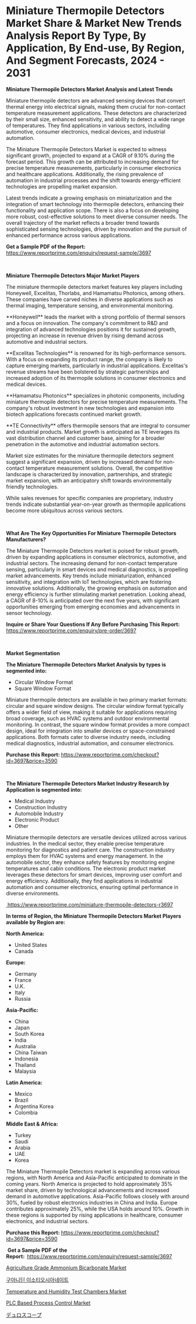 <p><h1>Miniature Thermopile Detectors Market Share & Market New Trends Analysis Report By Type, By Application, By End-use, By Region, And Segment Forecasts, 2024 - 2031</h1></p><p><strong>Miniature Thermopile Detectors Market Analysis and Latest Trends</strong></p>
<p><p>Miniature thermopile detectors are advanced sensing devices that convert thermal energy into electrical signals, making them crucial for non-contact temperature measurement applications. These detectors are characterized by their small size, enhanced sensitivity, and ability to detect a wide range of temperatures. They find applications in various sectors, including automotive, consumer electronics, medical devices, and industrial automation.</p><p>The Miniature Thermopile Detectors Market is expected to witness significant growth, projected to expand at a CAGR of 9.10% during the forecast period. This growth can be attributed to increasing demand for precise temperature measurements, particularly in consumer electronics and healthcare applications. Additionally, the rising prevalence of automation in industrial processes and the shift towards energy-efficient technologies are propelling market expansion. </p><p>Latest trends indicate a growing emphasis on miniaturization and the integration of smart technology into thermopile detectors, enhancing their functionality and application scope. There is also a focus on developing more robust, cost-effective solutions to meet diverse consumer needs. The overall trajectory of the market reflects a broader trend towards sophisticated sensing technologies, driven by innovation and the pursuit of enhanced performance across various applications.</p></p>
<p><strong>Get a Sample PDF of the Report:&nbsp;</strong> <a href="https://www.reportprime.com/enquiry/request-sample/3697">https://www.reportprime.com/enquiry/request-sample/3697</a></p>
<p>&nbsp;</p>
<p><strong>Miniature Thermopile Detectors Major Market Players</strong></p>
<p><p>The miniature thermopile detectors market features key players including Honeywell, Excelitas, Thorlabs, and Hamamatsu Photonics, among others. These companies have carved niches in diverse applications such as thermal imaging, temperature sensing, and environmental monitoring.</p><p>**Honeywell** leads the market with a strong portfolio of thermal sensors and a focus on innovation. The company's commitment to R&D and integration of advanced technologies positions it for sustained growth, projecting an increase in revenue driven by rising demand across automotive and industrial sectors.</p><p>**Excelitas Technologies** is renowned for its high-performance sensors. With a focus on expanding its product range, the company is likely to capture emerging markets, particularly in industrial applications. Excelitas's revenue streams have been bolstered by strategic partnerships and increased adoption of its thermopile solutions in consumer electronics and medical devices.</p><p>**Hamamatsu Photonics** specializes in photonic components, including miniature thermopile detectors for precise temperature measurements. The company's robust investment in new technologies and expansion into biotech applications forecasts continued market growth. </p><p>**TE Connectivity** offers thermopile sensors that are integral to consumer and industrial products. Market growth is anticipated as TE leverages its vast distribution channel and customer base, aiming for a broader penetration in the automotive and industrial automation sectors.</p><p>Market size estimates for the miniature thermopile detectors segment suggest a significant expansion, driven by increased demand for non-contact temperature measurement solutions. Overall, the competitive landscape is characterized by innovation, partnerships, and strategic market expansion, with an anticipatory shift towards environmentally friendly technologies.</p><p>While sales revenues for specific companies are proprietary, industry trends indicate substantial year-on-year growth as thermopile applications become more ubiquitous across various sectors.</p></p>
<p>&nbsp;</p>
<p><strong>What Are The Key Opportunities For Miniature Thermopile Detectors Manufacturers?</strong></p>
<p><p>The Miniature Thermopile Detectors market is poised for robust growth, driven by expanding applications in consumer electronics, automotive, and industrial sectors. The increasing demand for non-contact temperature sensing, particularly in smart devices and medical diagnostics, is propelling market advancements. Key trends include miniaturization, enhanced sensitivity, and integration with IoT technologies, which are fostering innovative solutions. Additionally, the growing emphasis on automation and energy efficiency is further stimulating market penetration. Looking ahead, a CAGR of 8-10% is anticipated over the next five years, with significant opportunities emerging from emerging economies and advancements in sensor technology.</p></p>
<p><strong>Inquire or Share Your Questions If Any Before Purchasing This Report:</strong> <a href="https://www.reportprime.com/enquiry/pre-order/3697">https://www.reportprime.com/enquiry/pre-order/3697</a></p>
<p>&nbsp;</p>
<p><strong>Market Segmentation</strong></p>
<p><strong>The Miniature Thermopile Detectors Market Analysis by types is segmented into:</strong></p>
<p><ul><li>Circular Window Format</li><li>Square Window Format</li></ul></p>
<p><p>Miniature thermopile detectors are available in two primary market formats: circular and square window designs. The circular window format typically offers a wider field of view, making it suitable for applications requiring broad coverage, such as HVAC systems and outdoor environmental monitoring. In contrast, the square window format provides a more compact design, ideal for integration into smaller devices or space-constrained applications. Both formats cater to diverse industry needs, including medical diagnostics, industrial automation, and consumer electronics.</p></p>
<p><strong>Purchase this Report:&nbsp;</strong><a href="https://www.reportprime.com/checkout?id=3697&price=3590">https://www.reportprime.com/checkout?id=3697&price=3590</a></p>
<p>&nbsp;</p>
<p><strong>The Miniature Thermopile Detectors Market Industry Research by Application is segmented into:</strong></p>
<p><ul><li>Medical Industry</li><li>Construction Industry</li><li>Automobile Industry</li><li>Electronic Product</li><li>Other</li></ul></p>
<p><p>Miniature thermopile detectors are versatile devices utilized across various industries. In the medical sector, they enable precise temperature monitoring for diagnostics and patient care. The construction industry employs them for HVAC systems and energy management. In the automobile sector, they enhance safety features by monitoring engine temperatures and cabin conditions. The electronic product market leverages these detectors for smart devices, improving user comfort and energy efficiency. Additionally, they find applications in industrial automation and consumer electronics, ensuring optimal performance in diverse environments.</p></p>
<p><a href="https://www.reportprime.com/miniature-thermopile-detectors-r3697">&nbsp;https://www.reportprime.com/miniature-thermopile-detectors-r3697</a></p>
<p><strong>In terms of Region, the Miniature Thermopile Detectors Market Players available by Region are:</strong></p>
<p>
    <p> <strong> North America: </strong>
        <ul>
            <li>United States</li>
            <li>Canada</li>
        </ul>
        </p> 
    <p> <strong> Europe: </strong>
        <ul>
            <li>Germany</li>
            <li>France</li>
            <li>U.K.</li>
            <li>Italy</li>
            <li>Russia</li>
        </ul>
        </p> 
    <p> <strong> Asia-Pacific: </strong>
        <ul>
            <li>China</li>
            <li>Japan</li>
            <li>South Korea</li>
            <li>India</li>
            <li>Australia</li>
            <li>China Taiwan</li>
            <li>Indonesia</li>
            <li>Thailand</li>
            <li>Malaysia</li>
        </ul>
        </p> 
    <p> <strong> Latin America: </strong>
        <ul>
            <li>Mexico</li>
            <li>Brazil</li>
            <li>Argentina Korea</li>
            <li>Colombia</li>
        </ul>
        </p> 
    <p> <strong> Middle East & Africa: </strong>
        <ul>
            <li>Turkey</li>
            <li>Saudi</li>
            <li>Arabia</li>
            <li>UAE</li>
            <li>Korea</li>
        </ul>
    </p>
    </p>
<p><p>The Miniature Thermopile Detectors market is expanding across various regions, with North America and Asia-Pacific anticipated to dominate in the coming years. North America is projected to hold approximately 35% market share, driven by technological advancements and increased demand in automotive applications. Asia-Pacific follows closely with around 30%, fueled by robust electronics industries in China and India. Europe contributes approximately 25%, while the USA holds around 10%. Growth in these regions is supported by rising applications in healthcare, consumer electronics, and industrial sectors.</p></p>
<p><strong>Purchase this Report: </strong><a href="https://www.reportprime.com/checkout?id=3697&price=3590">https://www.reportprime.com/checkout?id=3697&price=3590</a></p>
<p>&nbsp;<strong>Get a Sample PDF of the Report:&nbsp;&nbsp;</strong><a href="https://www.reportprime.com/enquiry/request-sample/3697">https://www.reportprime.com/enquiry/request-sample/3697</a></p>
<p><strong></strong></p>
<p><p><a href="https://issuu.com/reportprime-2/docs/agriculture-grade-ammonium-bicarbon_0e01478e14b865">Agriculture Grade Ammonium Bicarbonate Market</a></p><p><a href="https://medium.com/@kavonhansen21/%EA%B5%AC%EC%95%84%EB%8B%88%EB%94%98-%EC%9D%B4%EC%86%8C%ED%8B%B0%EC%98%A4%EC%8B%9C%EC%95%84%EB%84%A4%EC%9D%B4%ED%8A%B8-%EC%8B%9C%EC%9E%A5-%EB%8F%99%ED%96%A5-%EB%B0%8F-%EB%B6%84%EC%84%9D-%EB%AF%B8%EB%9E%98-%EC%84%B1%EC%9E%A5%EC%9D%98-%EA%B8%B0%ED%9A%8C%EC%99%80-%EB%8F%84%EC%A0%84-%EA%B3%BC%EC%A0%9C-2024-2031-b9be9b391af4">구아니딘 이소티오시아네이트</a></p><p><a href="https://www.linkedin.com/pulse/temperature-humidity-test-chambers-market-growth-outlook-ekg7e?trackingId=UWSeu%2B6tRUywoOTIyoHN9Q%3D%3D">Temperature and Humidity Test Chambers Market</a></p><p><a href="https://issuu.com/reportprime-2/docs/plc-based-process-control-market-si_527c6988912e40">PLC Based Process Control Market</a></p><p><a href="https://medium.com/@ertg45hg/%E3%83%87%E3%83%A5%E3%83%AD%E3%82%B9%E3%82%B3%E3%83%BC%E3%83%97%E5%B8%82%E5%A0%B4%E3%81%AE%E6%88%90%E9%95%B7-%E5%B8%82%E5%A0%B4%E3%82%BB%E3%82%B0%E3%83%A1%E3%83%B3%E3%83%86%E3%83%BC%E3%82%B7%E3%83%A7%E3%83%B3-%E3%81%8A%E3%82%88%E3%81%B3%E5%9C%B0%E5%9F%9F%E5%88%86%E6%9E%90-2031%E5%B9%B4%E3%81%AE%E3%82%B0%E3%83%AD%E3%83%BC%E3%83%90%E3%83%AB%E4%BA%88%E6%B8%AC-a217fb110c5a">デュロスコープ</a></p></p>
